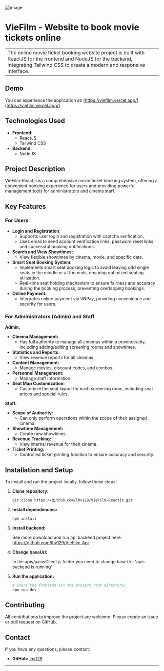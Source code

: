![image](https://github.com/user-attachments/assets/0acf705b-43fd-46d1-8d94-c9e53c92bded)
# VieFilm - Website to book movie tickets online

<table>
<tr>
<td>
  The online movie ticket booking website project is built with ReactJS for the frontend and NodeJS for the backend, integrating Tailwind CSS to create a modern and responsive interface.
</td>
</tr>
</table>

## Demo

You can experience the application at: [https://viefilm.vercel.app/](https://viefilm.vercel.app/)

## Technologies Used

- **Frontend**:
    - ReactJS
    - Tailwind CSS
- **Backend**:
    - NodeJS

## Project Description

VieFilm-Reactjs is a comprehensive movie ticket booking system, offering a convenient booking experience for users and providing powerful management tools for administrators and cinema staff.

## Key Features

### For Users

- **Login and Registration:**
    - Supports user login and registration with captcha verification.
    - Uses email to send account verification links, password reset links, and successful booking notifications.
- **Search and View Showtimes:**
    - View flexible showtimes by cinema, movie, and specific date.
- **Smart Seat Booking System:**
    - Implements smart seat booking logic to avoid leaving odd single seats in the middle or at the ends, ensuring optimized seating utilization.
    - Real-time seat holding mechanism to ensure fairness and accuracy during the booking process, preventing overlapping bookings.
- **Online Payment:**
    - Integrates online payment via VNPay, providing convenience and security for users.

### For Administrators (Admin) and Staff

**Admin:**
- **Cinema Management:**
    - Has full authority to manage all cinemas within a province/city, including adding/editing screening rooms and showtimes.
- **Statistics and Reports:**
    - View revenue reports for all cinemas.
- **Content Management:**
    - Manage movies, discount codes, and combos.
- **Personnel Management:**
    - Manage staff information.
- **Seat Map Customization:**
    - Customize the seat layout for each screening room, including seat prices and special rules.

**Staff:**
- **Scope of Authority:**
    - Can only perform operations within the scope of their assigned cinema.
- **Showtime Management:**
    - Create new showtimes.
- **Revenue Tracking:**
    - View internal revenue for their cinema.
- **Ticket Printing:**
    - Controlled ticket printing function to ensure accuracy and security.

## Installation and Setup

To install and run the project locally, follow these steps:

1.  **Clone repository:**
    ```bash
    git clone https://github.com/lhv129/VieFilm-Reactjs.git
    ```

2.  **Install dependencies:**
    ```bash
    npm install
    ```
    
3.  **Install backend:**
   
    See more download and run api backend project here: https://github.com/lhv129/VieFilm-Api

4.  **Change baseUrl:**
   
    In the apis/axiosClient.js folder you need to change baseUrl: 'apis backend is running'

5.  **Run the application:**
    ```bash
    # Start the frontend (in the project root directory)
    npm run dev
    ```

## Contributing

All contributions to improve the project are welcome. Please create an issue or pull request on GitHub.

## Contact

If you have any questions, please contact:

- **GitHub:** [lhv129](https://github.com/lhv129)

---
